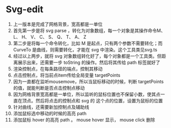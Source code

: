 # Svg-edit
1. 上一版本是完成了网格背景，宽高都是一单位
2. 首先第一步是将 svg parse ，转化为对象数组，每一个对象是其操作命令M、 L、 H、 V、 C、 S、 Q、 T、 A、 Z
3. 第二步是将每一个命令转化，比如 M 是起点，只有两个参数不需要转化；而 CurveTo 是曲线，则需要转化，才能在 svg 中渲染。这个工具类见svg.ts
4. 经过以上两步，就将 svg 对象数组转化好了，每个对象都是一个工具类。但距离展示出来，还需要一步 toString 的操作。然后将其传给 path 标签就好了
5. 渲染控制点，在每条路径的端点，控制其移动
6. 点击控制点，将当前点item传给全局变量 targetPoints
7. 因为一直都在监听mousemove，所以当鼠标移动的时候，判断 targetPoints 的值，就能判断是否点击控制点移动
8. 因为网格背景宽高都是一单位，所以监听的鼠标位置也不保留小数，使其点一直在顶点。然后将点击的控制点和 svg 的 这个点的位置，设置为鼠标的位置
9. 针对曲线，还需要新加控制点及辅助线
10. 添加鼠标选中移动的时候的高亮 path
11. 添加鼠标 hover 的高亮 path 。 mouse hover 显示， mouse click 删除
